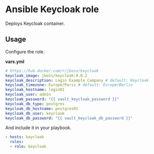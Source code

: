 # Ansible Keycloak role

Deploys Keycloak container.

## Usage

Configure the role.

**vars.yml**

```yml
# https://hub.docker.com/r/jboss/keycloak
keycloak_image: jboss/keycloak:9.0.2
keycloak_description: Login Example Company # default: Keycloak
keycloak_timezone: Europe/Paris # default: Europe/Berlin
keycloak_hostname: login01
keycloak_user: admin
keycloak_password: "{{ vault_keycloak_password }}"
keycloak_db_type: postgres
keycloak_db_hostname: postgres01
keycloak_db_user: keycloak
keycloak_db_password: "{{ vault_keycloak_db_password }}"
```

And include it in your playbook.

```yml
- hosts: keycloak
  roles:
  - role: keycloak
```
